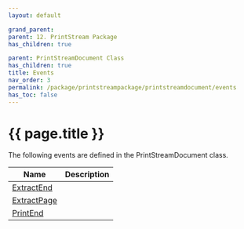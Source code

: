 ```yaml
---
layout: default

grand_parent: 
parent: 12. PrintStream Package
has_children: true

parent: PrintStreamDocument Class
has_children: true
title: Events
nav_order: 3
permalink: /package/printstreampackage/printstreamdocument/events
has_toc: false
---
```

# {{ page.title }}

The following events are defined in the PrintStreamDocument class.

|Name       |  Description |
|----------	|---------------|
|[ExtractEnd](/package/printstreampackage/printstreamdocument/events/extractend) | |
|[ExtractPage](/package/printstreampackage/printstreamdocument/events/extractpage) | |
|[PrintEnd](/package/printstreampackage/printstreamdocument/events/printend) | |